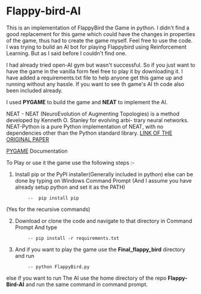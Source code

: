 # Flappy-bird-AI
This is an implementation of FlappyBird the Game in python. I didn't find a good replacement for this game which could have the changes in properties of the game, thus had to create the game myself. Feel free to use the code. I was trying to build an AI bot for playing Flappybird using Reinforcement Learning. But as I said before I couldn't find one.

I had already tried open-AI gym but wasn't successful. So if you just want to have the game in the vanilla form feel free to play it by downloading it. I have added a requirements.txt file to help anyone get this game up and running without any hassle. If you want to see th game's AI th code also been included already.

I used **PYGAME** to build the game and **NEAT** to implement the AI.

NEAT - NEAT (NeuroEvolution of Augmenting Topologies) is a method developed by Kenneth O. Stanley for evolving arbi- trary neural networks. NEAT-Python is a pure Python implementation of NEAT, with no dependencies other than the Python standard library. [LINK OF THE ORIGINAL PAPER](http://nn.cs.utexas.edu/downloads/papers/stanley.cec02.pdf)

[PYGAME](https://www.pygame.org/docs/) Documentation 

To Play or use it the game use the following steps :-

1. Install pip or the PyPI installer(Generally included in python) else can be done by typing on Windows Command Prompt
(And I assume you have already setup python and set it as the PATH)

``` 
        --  pip install pip    
```

(Yes for the recursive commands)
 
2. Download or clone the code and navigate to that directory in Command Prompt And type

```
        -- pip install -r requirements.txt
```

3. And if you want to play the game use the **Final_flappy_bird** directory and run 
```
        -- python FlappyBird.py
```
else if you want to run The AI use the home directory of the repo **Flappy-Bird-AI** and run the same command in command prompt.

